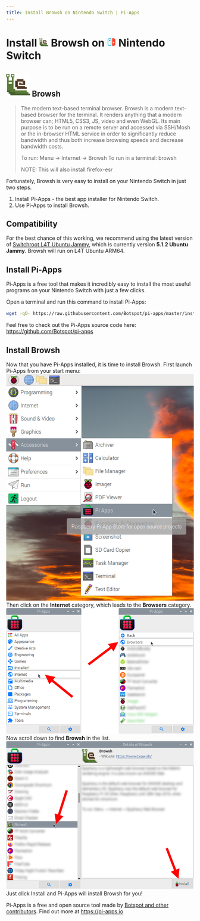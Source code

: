 ```yaml
---
title: Install Browsh on Nintendo Switch | Pi-Apps
---
```

<div class="simple-install-content content">

# Install <img src="/img/app-icons/Browsh/icon-64.png" height=24> Browsh on <img src=/img/other-icons/switch-icon.svg height=24> Nintendo Switch

## <img src="/img/app-icons/Browsh/icon-64.png"> Browsh
> The modern text-based terminal browser.
> Browsh is a modern text-based browser for the terminal. It renders anything that a modern browser can; HTML5, CSS3, JS, video and even WebGL. Its main purpose is to be run on a remote server and accessed via SSH/Mosh or the in-browser HTML service in order to significantly reduce bandwidth and thus both increase browsing speeds and decrease bandwidth costs.
> 
> To run: Menu -> Internet -> Browsh
> To run in a terminal: browsh
> 
> NOTE: This will also install firefox-esr

Fortunately, Browsh is very easy to install on your Nintendo Switch in just two steps.
1. Install Pi-Apps - the best app installer for Nintendo Switch.
2. Use Pi-Apps to install Browsh.
</div>
<div class="simple-install-content content">

## Compatibility
For the best chance of this working, we recommend using the latest version of [Switchroot L4T Ubuntu Jammy](https://wiki.switchroot.org/wiki/linux/l4t-ubuntu-jammy-installation-guide), which is currently version **5.1.2 Ubuntu Jammy**.
Browsh will run on L4T Ubuntu ARM64.
</div>
<div class="simple-install-content content">

## Install Pi-Apps

Pi-Apps is a free tool that makes it incredibly easy to install the most useful programs on your Nintendo Switch with just a few clicks.

Open a terminal and run this command to install Pi-Apps:
```bash
wget -qO- https://raw.githubusercontent.com/Botspot/pi-apps/master/install | bash
```
Feel free to check out the Pi-Apps source code here: https://github.com/Botspot/pi-apps
</div>
<div class="simple-install-content content">

## Install Browsh

Now that you have Pi-Apps installed, it is time to install Browsh.
First launch Pi-Apps from your start menu:
<img src="/img/start-menu.png">
Then click on the <b>Internet</b> category, which leads to the <b>Browsers</b> category.
<img src="/img/category-selections/Browsers.png">
Now scroll down to find <b>Browsh</b> in the list.
<img src="/img/app-icons/Browsh/app-selection.png">
Just click Install and Pi-Apps will install Browsh for you!
</div>
<div class="simple-install-content content">

Pi-Apps is a free and open source tool made by [Botspot and other contributors](/about/#contributors). Find out more at https://pi-apps.io
</div>
